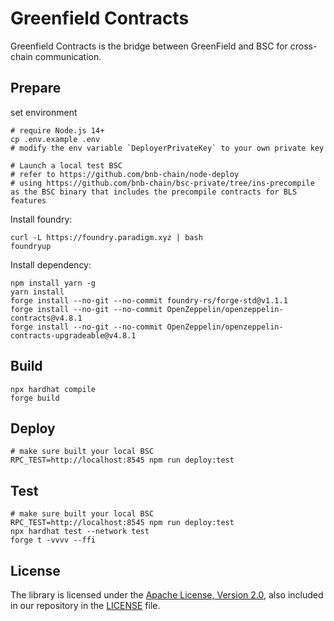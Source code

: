 # Greenfield Contracts
Greenfield Contracts is the bridge between GreenField and BSC for cross-chain communication.

## Prepare

set environment
```shell
# require Node.js 14+
cp .env.example .env
# modify the env variable `DeployerPrivateKey` to your own private key

# Launch a local test BSC
# refer to https://github.com/bnb-chain/node-deploy
# using https://github.com/bnb-chain/bsc-private/tree/ins-precompile as the BSC binary that includes the precompile contracts for BLS features 
```

Install foundry:
```shell script
curl -L https://foundry.paradigm.xyz | bash
foundryup
```

Install dependency:
```shell
npm install yarn -g
yarn install
forge install --no-git --no-commit foundry-rs/forge-std@v1.1.1
forge install --no-git --no-commit OpenZeppelin/openzeppelin-contracts@v4.8.1
forge install --no-git --no-commit OpenZeppelin/openzeppelin-contracts-upgradeable@v4.8.1
```

## Build
```shell
npx hardhat compile
forge build
```

## Deploy
```shell
# make sure built your local BSC
RPC_TEST=http://localhost:8545 npm run deploy:test
```

## Test
```shell
# make sure built your local BSC  
RPC_TEST=http://localhost:8545 npm run deploy:test
npx hardhat test --network test
forge t -vvvv --ffi
```

## License
The library is licensed under the [Apache License, Version 2.0](https://www.apache.org/licenses/LICENSE-2.0),
also included in our repository in the [LICENSE](LICENSE) file.
